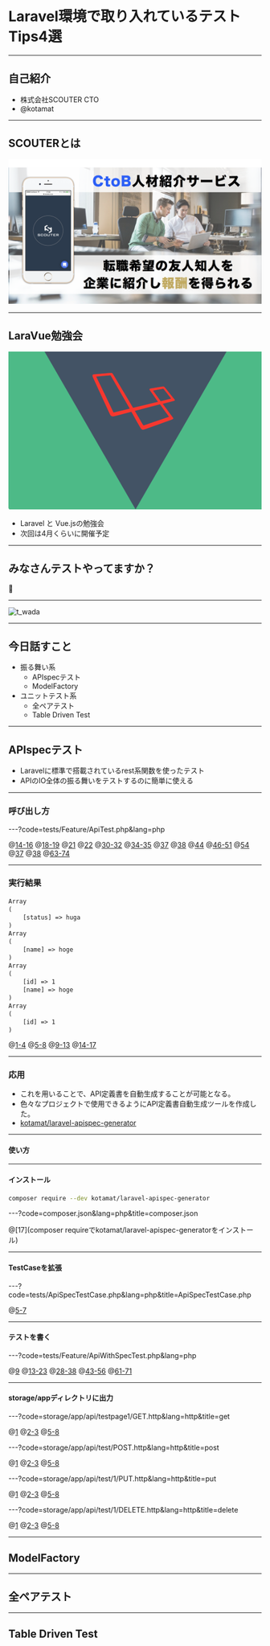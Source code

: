 # Laravel環境で取り入れているテストTips4選

--- 

## 自己紹介

- 株式会社SCOUTER CTO
- @kotamat

---

## SCOUTERとは

![会社紹介](assets/img/scouter-1.png)

---

## LaraVue勉強会

![LaraVue](assets/img/laravue.png)

- Laravel と Vue.jsの勉強会
- 次回は4月くらいに開催予定

---
## みなさんテストやってますか？

🙋

---  

![t_wada](https://connpass-tokyo.s3.amazonaws.com/event/27540/41d84cf0e6494e2e91e51ad8e9c85310.png)


---

## 今日話すこと

- 振る舞い系
    - APIspecテスト
    - ModelFactory
- ユニットテスト系
    - 全ペアテスト
    - Table Driven Test

--- 

## APIspecテスト

- Laravelに標準で搭載されているrest系関数を使ったテスト
- APIのIO全体の振る舞いをテストするのに簡単に使える

---

### 呼び出し方

---?code=tests/Feature/ApiTest.php&lang=php

@[14-16](GETパラメータを定義しておき)
@[18-19](routeの第二引数にパラメータを渡してレスポンス取得)
@[21](ステータス200かどうかチェック)
@[22](取得したデータをprint_rで表示)
@[30-32](POSTも同様に配列でパラメータを定義)
@[34-35](今度はpostJsonの第二引数にパラメータを渡す(getパラメータではないので))
@[37](ステータス200かどうかチェック)
@[38](取得したデータをprint_rで表示)
@[44](PUTの場合は)
@[46-51](送信データとGETパラメータを双方定義し)
@[54](routeの第二引数と、putJsonの第二引数それぞれに渡してあげて)
@[37](ステータス200かどうかチェック)
@[38](取得したデータをprint_rで表示)
@[63-74](deleteも同様)

--- 

### 実行結果

```
Array
(
    [status] => huga
)
Array
(
    [name] => hoge
)
Array
(
    [id] => 1
    [name] => hoge
)
Array
(
    [id] => 1
)
```

@[1-4](GET)
@[5-8](POST)
@[9-13](PUT)
@[14-17](DELETE)

--- 

### 応用

- これを用いることで、API定義書を自動生成することが可能となる。
- 色々なプロジェクトで使用できるようにAPI定義書自動生成ツールを作成した。
- [kotamat/laravel-apispec-generator](https://github.com/kotamat/laravel-apispec-generator)

--- 

#### 使い方

---

#### インストール

```bash
composer require --dev kotamat/laravel-apispec-generator
```

---?code=composer.json&lang=php&title=composer.json

@[17](composer requireでkotamat/laravel-apispec-generatorをインストール)

---

#### TestCaseを拡張

---?code=tests/ApiSpecTestCase.php&lang=php&title=ApiSpecTestCase.php

@[5-7](ベースとなるTestCaseクラスにて、ApiSpecTestCaseをextendするように修正)

---

#### テストを書く

---?code=tests/Feature/ApiWithSpecTest.php&lang=php

@[9](実際のクラスでは$isExportSpec=trueにしたあと)
@[13-23](先程と同様にテストを記述)
@[28-38](先程と同様にテストを記述)
@[43-56](先程と同様にテストを記述)
@[61-71](先程と同様にテストを記述)

---

#### storage/appディレクトリに出力

---?code=storage/app/api/testpage1/GET.http&lang=http&title=get

@[1](実際のリクエスト)
@[2-3](各種ヘッダー)
@[5-8](返り値JSON)

---?code=storage/app/api/test/POST.http&lang=http&title=post

@[1](実際のリクエスト)
@[2-3](各種ヘッダー)
@[5-8](返り値JSON)

---?code=storage/app/api/test/1/PUT.http&lang=http&title=put

@[1](実際のリクエスト)
@[2-3](各種ヘッダー)
@[5-8](返り値JSON)

---?code=storage/app/api/test/1/DELETE.http&lang=http&title=delete

@[1](実際のリクエスト)
@[2-3](各種ヘッダー)
@[5-8](返り値JSON)

---

## ModelFactory

---


## 全ペアテスト

--- 

## Table Driven Test
